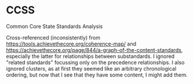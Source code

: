 # CCSS
Common Core State Standards Analysis

Cross-referenced (inconsistently) from https://tools.achievethecore.org/coherence-map/ and https://achievethecore.org/page/844/a-graph-of-the-content-standards, especially the latter for relationships between substandards. I ignored "related standards" focussing only on the precedence relationships. I also ignored clusters, as at first they seemed like an arbitrary chronological ordering, but now that I see that they have some content, I might add them.

